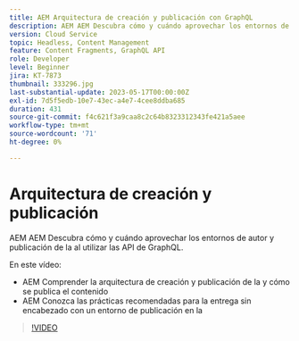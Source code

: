 ```yaml
---
title: AEM Arquitectura de creación y publicación con GraphQL
description: AEM AEM Descubra cómo y cuándo aprovechar los entornos de autor y publicación de la al utilizar las API de GraphQL.
version: Cloud Service
topic: Headless, Content Management
feature: Content Fragments, GraphQL API
role: Developer
level: Beginner
jira: KT-7873
thumbnail: 333296.jpg
last-substantial-update: 2023-05-17T00:00:00Z
exl-id: 7d5f5edb-10e7-43ec-a4e7-4cee8ddba685
duration: 431
source-git-commit: f4c621f3a9caa8c2c64b8323312343fe421a5aee
workflow-type: tm+mt
source-wordcount: '71'
ht-degree: 0%

---
```


# Arquitectura de creación y publicación

AEM AEM Descubra cómo y cuándo aprovechar los entornos de autor y publicación de la al utilizar las API de GraphQL.

En este vídeo:

+ AEM Comprender la arquitectura de creación y publicación de la y cómo se publica el contenido
+ AEM Conozca las prácticas recomendadas para la entrega sin encabezado con un entorno de publicación en la

>[!VIDEO](https://video.tv.adobe.com/v/333296?quality=12&learn=on)

